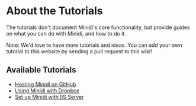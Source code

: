 About the Tutorials
===================

The tutorials don't document Minidi's core functionality, but provide guides on what you can do with Minidi, and how to do it.

Note: We'd love to have more tutorials and ideas. You can add your own tutorial to this website by sending a pull request to this wiki!


Available Tutorials
-------------------

  * [Hosting Minidi on GitHub](tutorials/github.md)
  * [Using Minidi with Dropbox](tutorials/dropbox.md)
  * [Set up Minidi with IIS Server](tutorials/iis/iis.md)

